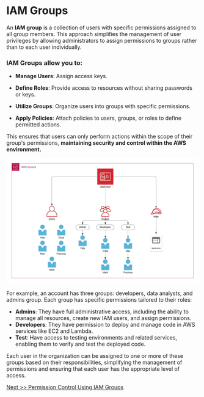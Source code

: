 # **IAM Groups**

An **IAM group** is a collection of users with specific permissions assigned to all group members. This approach simplifies the management of user privileges by allowing administrators to assign permissions to groups rather than to each user individually. 

### IAM Groups allow you to:

* **Manage Users**: Assign access keys.

* **Define Roles**: Provide access to resources without sharing passwords or keys.

* **Utilize Groups**: Organize users into groups with specific permissions.

* **Apply Policies**: Attach policies to users, groups, or roles to define permitted actions.

This ensures that users can only perform actions within the scope of their group's permissions, **maintaining security and control within the AWS environment.**

![](img/iam-group.jpeg)

For example, an account has three groups: developers, data analysts, and admins group. Each group has specific permissions tailored to their roles:

* **Admins**: They have full administrative access, including the ability to manage all resources, create new IAM users, and assign permissions.
* **Developers**: They have permission to deploy and manage code in AWS services like EC2 and Lambda.
* **Test**: Have access to testing environments and related services, enabling them to verify and test the deployed code.

Each user in the organization can be assigned to one or more of these groups based on their responsibilities, simplifying the management of permissions and ensuring that each user has the appropriate level of access.

[Next >> Permission Control Using IAM Groups](09%20-%20Permission%20Control%20Using%20IAM%20Groups.md)